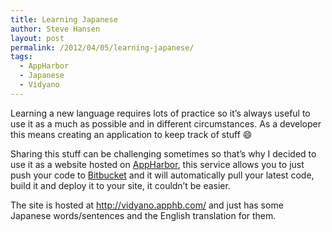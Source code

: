 ```yaml
---
title: Learning Japanese
author: Steve Hansen
layout: post
permalink: /2012/04/05/learning-japanese/
tags:
  - AppHarbor
  - Japanese
  - Vidyano
---
```

Learning a new language requires lots of practice so it&#8217;s always useful to use it as a much as possible and in different circumstances. As a developer this means creating an application to keep track of stuff :smile: 

Sharing this stuff can be challenging sometimes so that&#8217;s why I decided to use it as a website hosted on <a href="http://www.appharbor.com/" target="_blank">AppHarbor</a>, this service allows you to just push your code to <a href="http://bitbucket.org/" target="_blank">Bitbucket</a> and it will automatically pull your latest code, build it and deploy it to your site, it couldn&#8217;t be easier.

The site is hosted at <a href="http://vidyano.apphb.com/#!/Query/0/03180022-d1ee-4938-bb57-7a0b91d4c4e1" target="_blank">http://vidyano.apphb.com/</a> and just has some Japanese words/sentences and the English translation for them.